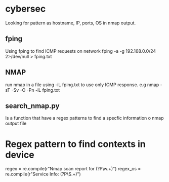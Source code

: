 # cybersec

Looking for pattern as hostname, IP, ports, OS in nmap output.

## fping
Using fping to find ICMP requests on network
fping -a -g 192.168.0.0/24 2>/dev/null > fping.txt

## NMAP
run nmap in a file using -iL fping.txt to use only ICMP response.
e.g
nmap -sT -Sv -O -Pn -iL fping.txt

## search_nmap.py
Is a function that have a regex patterns to find a specfic information o nmap output file

# Regex pattern to find contexts in device
regex = re.compile(r"Nmap scan report for (?P<hostname>\w.+)")
regex_os = re.compile(r"Service Info: (?P<OS>\S.+)")
